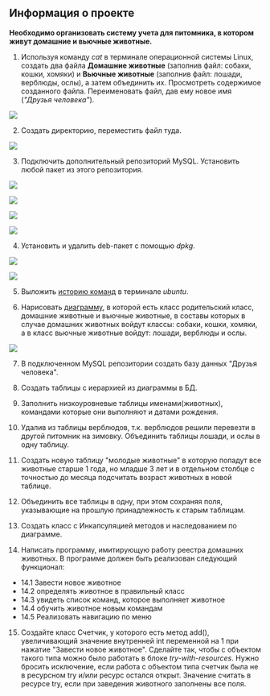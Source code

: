 ## Информация о проекте

**Необходимо организовать систему учета для питомника, в котором живут домашние и вьючные животные.**

1. Используя команду *cat* в терминале операционной системы Linux, создать
два файла **Домашние животные** (заполнив файл: собаки, кошки, хомяки) и **Вьючные животные** (заполнив файл: лошади, верблюды, ослы), а затем объединить их. Просмотреть содержимое созданного файла.
Переименовать файл, дав ему новое имя (*"Друзья человека"*).

![](/images/4.png)

2. Создать директорию, переместить файл туда.

![](/images/5(1).png)

3. Подключить дополнительный репозиторий MySQL. Установить любой пакет
из этого репозитория.

![](/images/7.png)

![](/images/8.png)

![](/images/9.png)

![](/images/11.png)

4. Установить и удалить deb-пакет с помощью *dpkg*.

![](/images/14.png)

![](/images/16.png)

5. Выложить [историю команд](HistoryComands.md) в терминале *ubuntu*.


6. Нарисовать [диаграмму](ANIMAL.drawio), в которой есть класс родительский класс, домашние
животные и вьючные животные, в составы которых в случае домашних
животных войдут классы: собаки, кошки, хомяки, а в класс вьючные животные
войдут: лошади, верблюды и ослы.

![](/images/диаграмма.png)



7. В подключенном MySQL репозитории создать базу данных "Друзья
человека".

8. Создать таблицы с иерархией из диаграммы в БД.

9. Заполнить низкоуровневые таблицы именами(животных), командами
которые они выполняют и датами рождения.

10. Удалив из таблицы верблюдов, т.к. верблюдов решили перевезти в другой
питомник на зимовку. Объединить таблицы лошади, и ослы в одну таблицу.

11. Создать новую таблицу "молодые животные" в которую попадут все
животные старше 1 года, но младше 3 лет и в отдельном столбце с точностью
до месяца подсчитать возраст животных в новой таблице.

12. Объединить все таблицы в одну, при этом сохраняя поля, указывающие на
прошлую принадлежность к старым таблицам.

13. Создать класс с Инкапсуляцией методов и наследованием по диаграмме.

14. Написать программу, имитирующую работу реестра домашних животных.
В программе должен быть реализован следующий функционал:
* 14.1 Завести новое животное
* 14.2 определять животное в правильный класс
* 14.3 увидеть список команд, которое выполняет животное
* 14.4 обучить животное новым командам
* 14.5 Реализовать навигацию по меню

15. Создайте класс Счетчик, у которого есть метод add(), увеличивающий значение внутренней int переменной на 1 при нажатие "Завести новое
животное". Сделайте так, чтобы с объектом такого типа можно было работать в
блоке *try-with-resources*. Нужно бросить исключение, если работа с объектом
типа счетчик была не в ресурсном try и/или ресурс остался открыт. Значение
считать в ресурсе try, если при заведения животного заполнены все поля.